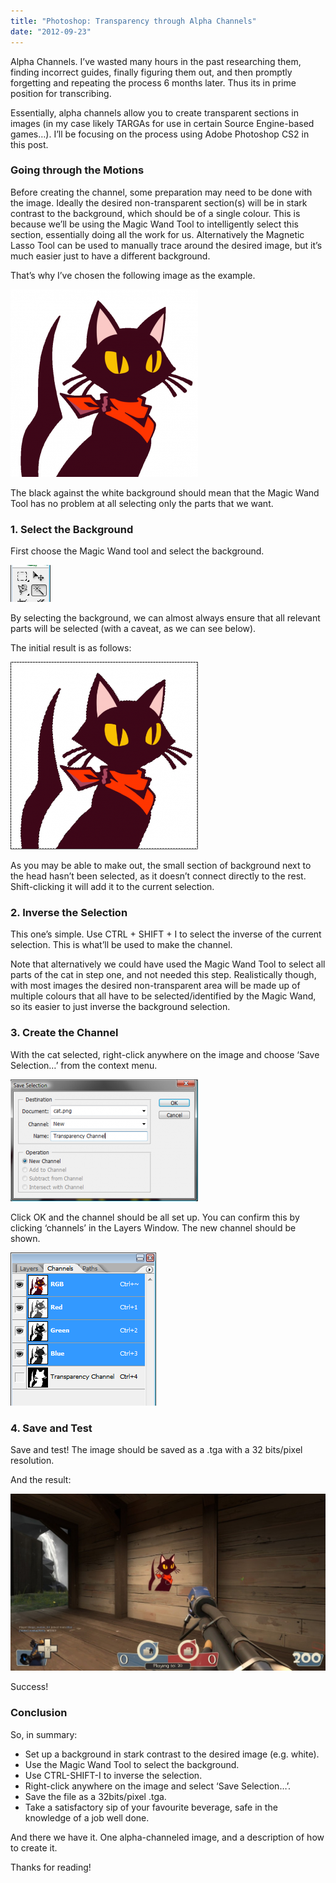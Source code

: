 ```yaml
---
title: "Photoshop: Transparency through Alpha Channels"
date: "2012-09-23"
---
```


Alpha Channels. I’ve wasted many hours in the past researching them, finding incorrect guides, finally figuring them out, and then promptly forgetting and repeating the process 6 months later. Thus its in prime position for transcribing.

<!-- end -->

Essentially, alpha channels allow you to create transparent sections in images (in my case likely TARGAs for use in certain Source Engine-based games…). I’ll be focusing on the process using Adobe Photoshop CS2 in this post.

### Going through the Motions

Before creating the channel, some preparation may need to be done with the image. Ideally the desired non-transparent section(s) will be in stark contrast to the background, which should be of a single colour. This is because we’ll be using the Magic Wand Tool to intelligently select this section, essentially doing all the work for us.
Alternatively the Magnetic Lasso Tool can be used to manually trace around the desired image, but it’s much easier just to have a different background.

That’s why I’ve chosen the following image as the example.

![A picture of a black cat against a white background](./cat.png)

The black against the white background should mean that the Magic Wand Tool has no problem at all selecting only the parts that we want.

### 1. Select the Background

First choose the Magic Wand tool and select the background.

![The Photoshop Magic Wand tool](./magic-wand.png)

By selecting the background, we can almost always ensure that all relevant parts will be selected (with a caveat, as we can see below).

The initial result is as follows:

![The black cat picture with only the background selected](./cat-first-selection.png)

As you may be able to make out, the small section of background next to the head hasn’t been selected, as it doesn’t connect directly to the rest. Shift-clicking it will add it to the current selection.

### 2. Inverse the Selection

This one’s simple. Use CTRL + SHIFT + I to select the inverse of the current selection. This is what’ll be used to make the channel.

Note that alternatively we could have used the Magic Wand Tool to select all parts of the cat in step one, and not needed this step. Realistically though, with most images the desired non-transparent area will be made up of multiple colours that all have to be selected/identified by the Magic Wand, so its easier to just inverse the background selection.

### 3. Create the Channel

With the cat selected, right-click anywhere on the image and choose ‘Save Selection…’ from the context menu.

![The save selection menu](./save-selection.png)

Click OK and the channel should be all set up. You can confirm this by clicking ‘channels’ in the Layers Window. The new channel should be shown.

![The list of channels](./channels.png)

### 4. Save and Test

Save and test! The image should be saved as a .tga with a 32 bits/pixel resolution.

And the result:

![The final result](./2012-09-23_00004-1024x576.jpg)

Success!

### Conclusion

So, in summary:

-   Set up a background in stark contrast to the desired image (e.g. white).
-   Use the Magic Wand Tool to select the background.
-   Use CTRL-SHIFT-I to inverse the selection.
-   Right-click anywhere on the image and select ‘Save Selection…’.
-   Save the file as a 32bits/pixel .tga.
-   Take a satisfactory sip of your favourite beverage, safe in the knowledge of a job well done.

And there we have it. One alpha-channeled image, and a description of how to create it.

Thanks for reading!
